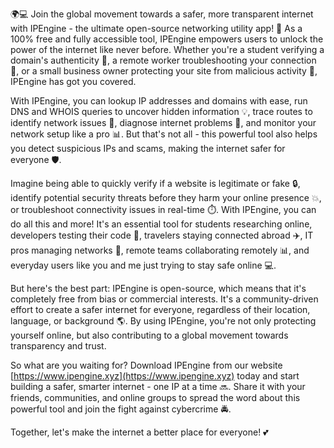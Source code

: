 🌍💻 Join the global movement towards a safer, more transparent internet with IPEngine - the ultimate open-source networking utility app! 🚀 As a 100% free and fully accessible tool, IPEngine empowers users to unlock the power of the internet like never before. Whether you're a student verifying a domain's authenticity 📝, a remote worker troubleshooting your connection 🔧, or a small business owner protecting your site from malicious activity 👮, IPEngine has got you covered.

With IPEngine, you can lookup IP addresses and domains with ease, run DNS and WHOIS queries to uncover hidden information 💡, trace routes to identify network issues 📍, diagnose internet problems 🔧, and monitor your network setup like a pro 📊. But that's not all - this powerful tool also helps you detect suspicious IPs and scams, making the internet safer for everyone 🛡️.

Imagine being able to quickly verify if a website is legitimate or fake 🔒, identify potential security threats before they harm your online presence 💥, or troubleshoot connectivity issues in real-time ⏱️. With IPEngine, you can do all this and more! It's an essential tool for students researching online, developers testing their code 🚀, travelers staying connected abroad ✈️, IT pros managing networks 🔧, remote teams collaborating remotely 📊, and everyday users like you and me just trying to stay safe online 💻.

But here's the best part: IPEngine is open-source, which means that it's completely free from bias or commercial interests. It's a community-driven effort to create a safer internet for everyone, regardless of their location, language, or background 🌎. By using IPEngine, you're not only protecting yourself online, but also contributing to a global movement towards transparency and trust.

So what are you waiting for? Download IPEngine from our website [https://www.ipengine.xyz](https://www.ipengine.xyz) today and start building a safer, smarter internet - one IP at a time 🔜. Share it with your friends, communities, and online groups to spread the word about this powerful tool and join the fight against cybercrime 🚔.

Together, let's make the internet a better place for everyone! 💕